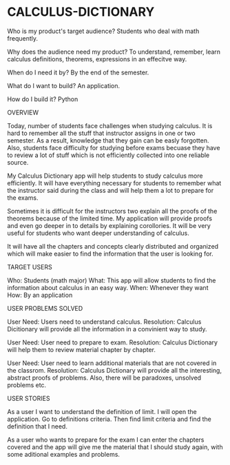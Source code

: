 # CALCULUS-DICTIONARY

Who is my product's target audience?
Students who deal with math frequently.

Why does the audience need my product?
To understand, remember, learn calculus definitions, theorems, expressions in an effecitve way.

When do I need it by?
By the end of the semester.

What do I want to build?
An application.

How do I build it?
Python

OVERVIEW

Today, number of students face challenges when studying calculus. It is hard to remember all the stuff that instructor assigns in one or two semester. As a result, knowledge that they gain can be easly forgotten. Also, students face difficulty for studying before exams becuase they have to review a lot of stuff which is not efficiently collected into one reliable source.

My Calculus Dictionary app will help students to study calculus more efficiently. It will have everything necessary for students to remember what the instructor said during the class and will help them a lot to prepare for the exams.

Sometimes it is difficult for the instructors two explain all the proofs of the theorems because of the limited time. My application will provide proofs and even go deeper in to details by explaining corollories. It will be very useful for students who want deeper understanding of calculus.

It will have all the chapters and concepts clearly distributed and organized which will make easier to find the information that the user is looking for.

TARGET USERS

Who: Students (math major)
What: This app will allow students to find the information about calculus in an easy way.
When: Whenever they want
How: By an application

USER PROBLEMS SOLVED

User Need: Users need to understand calculus.
Resolution: Calculus Dicitionary will provide all the information in a convinient way to study.

User Need: User need to prepare to exam.
Resolution: Calculus Dictionary will help them to review material chapter by chapter.

User Need: User need to learn additional materials that are not covered in the classrom.
Resolution: Calculus Dictionary will provide all the interesting, abstract proofs of problems. Also, there will be paradoxes, unsolved problems etc.


USER STORIES

As a user I want to understand the definition of limit. I will open the application. Go to definitions criteria. Then find limit criteria and find the definition that I need.

As a user who wants to prepare for the exam I can enter the chapters covered and the app will give me the material that I should study again, with some aditional examples and problems.
